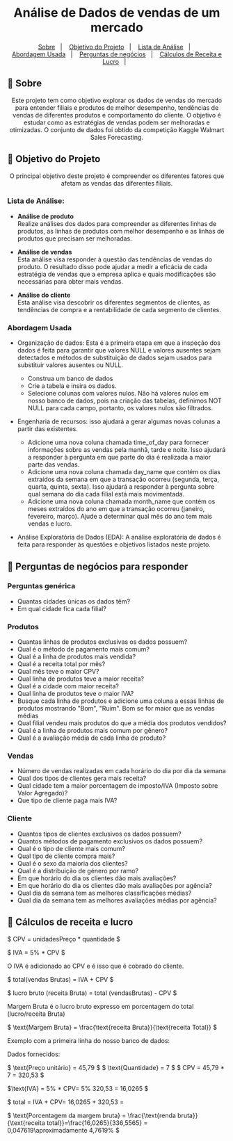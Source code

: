 <h1 align="center"> Análise de Dados de vendas de um mercado </h1>

<p align="center">
  <a href="#-sobre">Sobre</a>&nbsp;&nbsp;&nbsp;|&nbsp;&nbsp;&nbsp;
  <a href="#-objetivo-do-projeto">Objetivo do Projeto</a>&nbsp;&nbsp;&nbsp;|&nbsp;&nbsp;&nbsp;
  <a href="#lista-de-análise">Lista de Análise</a>&nbsp;&nbsp;&nbsp;|&nbsp;&nbsp;&nbsp;<br>
  <a href="#abordagem-usada">Abordagem Usada</a>&nbsp;&nbsp;&nbsp;|&nbsp;&nbsp;&nbsp;
  <a href="#-perguntas-de-negócios-para-responder">Perguntas de negócios</a>&nbsp;&nbsp;&nbsp;|&nbsp;&nbsp;&nbsp;
  <a href="#-cálculos-de-receita-e-lucro">Cálculos de Receita e Lucro</a>&nbsp;&nbsp;&nbsp;|&nbsp;&nbsp;&nbsp;
</p>

## 🚀 Sobre

<p align="center">
Este projeto tem como objetivo explorar os dados de vendas do mercado para entender filiais e produtos de melhor desempenho, tendências de vendas de diferentes produtos e comportamento do cliente. O objetivo é estudar como as estratégias de vendas podem ser melhoradas e otimizadas. O conjunto de dados foi obtido da competição Kaggle Walmart Sales Forecasting.
</p>

## 🚀 Objetivo do Projeto

<p align="center">
O principal objetivo deste projeto é compreender os diferentes fatores que afetam as vendas das diferentes filiais.
</p>

### Lista de Análise:

- **Análise de produto** <br>
Realize análises dos dados para compreender as diferentes linhas de produtos, as linhas de produtos com melhor desempenho e as linhas de produtos que precisam ser melhoradas.

- **Análise de vendas** <br>
Esta análise visa responder à questão das tendências de vendas do produto. O resultado disso pode ajudar a medir a eficácia de cada estratégia de vendas que a empresa aplica e quais modificações são necessárias para obter mais vendas.

- **Análise do cliente** <br>
Esta análise visa descobrir os diferentes segmentos de clientes, as tendências de compra e a rentabilidade de cada segmento de clientes.

### Abordagem Usada
- Organização de dados: Esta é a primeira etapa em que a inspeção dos dados é feita para garantir que valores NULL e valores ausentes sejam detectados e métodos de substituição de dados sejam usados ​​para substituir valores ausentes ou NULL.<br>

    - Construa um banco de dados 
    - Crie a tabela e insira os dados.
    - Selecione colunas com valores nulos. Não há valores nulos em nosso banco de dados, pois na criação das tabelas, definimos NOT NULL para cada campo, portanto, os valores nulos são filtrados.

- Engenharia de recursos: isso ajudará a gerar algumas novas colunas a partir das existentes.

    - Adicione uma nova coluna chamada time_of_day para fornecer informações sobre as vendas pela manhã, tarde e noite. Isso ajudará a responder à pergunta em que parte do dia é realizada a maior parte das vendas.
    - Adicione uma nova coluna chamada day_name que contém os dias extraídos da semana em que a transação ocorreu (segunda, terça, quarta, quinta, sexta). Isso ajudará a responder à pergunta sobre qual semana do dia cada filial está mais movimentada.
    - Adicione uma nova coluna chamada month_name que contém os meses extraídos do ano em que a transação ocorreu (janeiro, fevereiro, março). Ajude a determinar qual mês do ano tem mais vendas e lucro.

- Análise Exploratória de Dados (EDA): A análise exploratória de dados é feita para responder às questões e objetivos listados neste projeto.<br>


## 🚀 Perguntas de negócios para responder

### Perguntas genérica
- Quantas cidades únicas os dados têm?
- Em qual cidade fica cada filial?

### Produtos
- Quantas linhas de produtos exclusivas os dados possuem?
- Qual é o método de pagamento mais comum?
- Qual é a linha de produtos mais vendida?
- Qual é a receita total por mês?
- Qual mês teve o maior CPV?
- Qual linha de produtos teve a maior receita?
- Qual é a cidade com maior receita?
- Qual linha de produtos teve o maior IVA?
- Busque cada linha de produtos e adicione uma coluna a essas linhas de produtos mostrando "Bom", "Ruim". Bom se for maior que as vendas médias
- Qual filial vendeu mais produtos do que a média dos produtos vendidos?
- Qual é a linha de produtos mais comum por gênero?
- Qual é a avaliação média de cada linha de produto?

### Vendas
- Número de vendas realizadas em cada horário do dia por dia da semana
- Qual dos tipos de clientes gera mais receita?
- Qual cidade tem a maior porcentagem de imposto/IVA (Imposto sobre Valor Agregado)?
- Que tipo de cliente paga mais IVA?

### Cliente

- Quantos tipos de clientes exclusivos os dados possuem?
- Quantos métodos de pagamento exclusivos os dados possuem?
- Qual é o tipo de cliente mais comum?
- Qual tipo de cliente compra mais?
- Qual é o sexo da maioria dos clientes?
- Qual é a distribuição de género por ramo?
- Em que horário do dia os clientes dão mais avaliações?
- Em que horário do dia os clientes dão mais avaliações por agência?
- Qual dia da semana tem as melhores classificações médias?
- Qual dia da semana tem as melhores avaliações médias por agência?

## 🚀 Cálculos de receita e lucro
$ CPV = unidadesPreço * quantidade $

$ IVA = 5% * CPV $

O IVA é adicionado ao CPV e é isso que é cobrado do cliente.

$ total(vendas Brutas) = ​​IVA + CPV $

$ lucro bruto (receita Bruta) = total (vendasBrutas) - CPV $

Margem Bruta é o lucro bruto expresso em porcentagem do total (lucro/receita Bruta)

$ \text{Margem Bruta} = \frac{\text{receita Bruta}}{\text{receita Total}} $

Exemplo com a primeira linha do nosso banco de dados:

Dados fornecidos:

$ \text{Preço unitário} = 45,79 $
$ \text{Quantidade} = 7 $
$ CPV = 45,79 * 7 = 320,53 $

$\text{IVA} = 5% * CPV\= 5% 320,53 = 16,0265 $

$ total = IVA + CPV\= 16,0265 + 320,53 = 

$ \text{Porcentagem da margem bruta} = \frac{\text{renda bruta}}{\text{receita total}}\=\frac{16,0265}{336,5565} = 0,047619\\aproximadamente 4,7619% $









